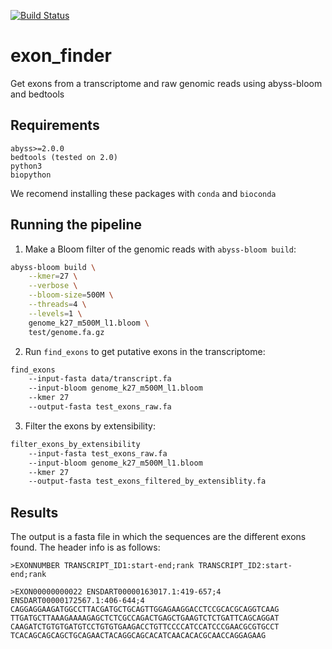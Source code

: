 [![Build Status](https://travis-ci.org/jlanga/exon_finder.svg?branch=master)](https://travis-ci.org/jlanga/exon_finder)

# exon_finder
Get exons from a transcriptome and raw genomic reads using abyss-bloom and bedtools

## Requirements
```
abyss>=2.0.0
bedtools (tested on 2.0)
python3
biopython
```
We recomend installing these packages with `conda` and `bioconda`

## Running the pipeline

1. Make a Bloom filter of the genomic reads with `abyss-bloom build`:

```sh
abyss-bloom build \
    --kmer=27 \
    --verbose \
    --bloom-size=500M \
    --threads=4 \
    --levels=1 \
    genome_k27_m500M_l1.bloom \
    test/genome.fa.gz
```

2. Run `find_exons` to get putative exons in the transcriptome:
```sh
find_exons
    --input-fasta data/transcript.fa
    --input-bloom genome_k27_m500M_l1.bloom
    --kmer 27
    --output-fasta test_exons_raw.fa
```


3.  Filter the exons by extensibility:
```sh
filter_exons_by_extensibility
    --input-fasta test_exons_raw.fa
    --input-bloom genome_k27_m500M_l1.bloom
    --kmer 27
    --output-fasta test_exons_filtered_by_extensiblity.fa
```


## Results

The output is a fasta file in which the sequences are the different exons found. The header info is as follows:

```
>EXONNUMBER TRANSCRIPT_ID1:start-end;rank TRANSCRIPT_ID2:start-end;rank
```

```
>EXON00000000022 ENSDART00000163017.1:419-657;4 ENSDART00000172567.1:406-644;4
CAGGAGGAAGATGGCCTTACGATGCTGCAGTTGGAGAAGGACCTCCGCACGCAGGTCAAG
TTGATGCTTAAAGAAAAGAGCTCTCGCCAGACTGAGCTGAAGTCTCTGATTCAGCAGGAT
CAAGATCTGTGTGATGTCCTGTGTGAAGACCTGTTCCCCATCCATCCCGAACGCGTGCCT
TCACAGCAGCAGCTGCAGAACTACAGGCAGCACATCAACACACGCAACCAGGAGAAG
```
